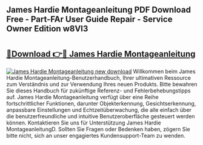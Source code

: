 ## James Hardie Montageanleitung PDF Download Free - Part-FAr User Guide Repair - Service Owner Edition w8VI3

# <h2><a href="http://df6n64.blite.top/?on=James+Hardie+Montageanleitung">🔗Download 👉🔴 James Hardie Montageanleitung</a></h2>

[![James Hardie Montageanleitung new download](https://i.imgur.com/lujVjoI.png)](http://df6n64.blite.top/?on=James+Hardie+Montageanleitung)
Willkommen beim James Hardie Montageanleitung-Benutzerhandbuch, Ihrer ultimativen Ressource zum Verständnis und zur Verwendung Ihres neuen Produkts. Bitte bewahren Sie dieses Handbuch für zukünftige Referenz- und Fehlerbehebungstipps auf. James Hardie Montageanleitung verfügt über eine Reihe fortschrittlicher Funktionen, darunter Objekterkennung, Gesichtserkennung, anpassbare Einstellungen und Echtzeitüberwachung, die alle einfach über die benutzerfreundliche und intuitive Benutzeroberfläche gesteuert werden können. Kontaktieren Sie uns für Unterstützung James Hardie MontageanleitungD. Sollten Sie Fragen oder Bedenken haben, zögern Sie bitte nicht, sich an unser engagiertes Kundensupport-Team zu wenden.
